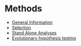 # Methods
* [General Information](/methods/general.md)
* [Selection](/methods/selection-methods.md)
* [Stand Alone Analyses](/methods/stand-alone-analyses.md)
* [ Evolutionary hypothesis testing](/methods/other/evo.md)